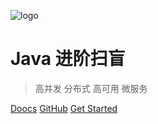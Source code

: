 ![logo](images/icon.png)

# Java 进阶扫盲

> 高并发 分布式 高可用 微服务

[Doocs](https://github.com/doocs/intro)
[GitHub](https://github.com/doocs/yanglbme/)
[Get Started](#互联网-java-工程师进阶知识完全扫盲)